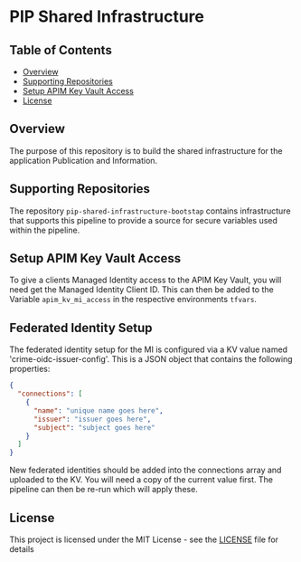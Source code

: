 # PIP Shared Infrastructure

## Table of Contents

- [Overview](#overview)
- [Supporting Repositories](#supporting-repositories)
- [Setup APIM Key Vault Access](#setup-apim-key-vault-access)
- [License](#license)

## Overview

The purpose of this repository is to build the shared infrastructure for the application Publication and Information.

## Supporting Repositories

The repository `pip-shared-infrastructure-bootstap` contains infrastructure that supports this pipeline to provide a source for secure variables used within the pipeline.

## Setup APIM Key Vault Access

To give a clients Managed Identity access to the APIM Key Vault, you will need get the Managed Identity Client ID.
This can then be added to the Variable `apim_kv_mi_access` in the respective environments `tfvars`.

## Federated Identity Setup

The federated identity setup for the MI is configured via a KV value named 'crime-oidc-issuer-config'. This is a JSON object that contains the following properties:

```json
{
  "connections": [
    {
      "name": "unique name goes here",
      "issuer": "issuer goes here",
      "subject": "subject goes here"
    }
  ]
}
```

New federated identities should be added into the connections array and uploaded to the KV. You will need a copy of the current value first. The pipeline can then be re-run which will apply these.

## License

This project is licensed under the MIT License - see the [LICENSE](LICENSE) file for details
